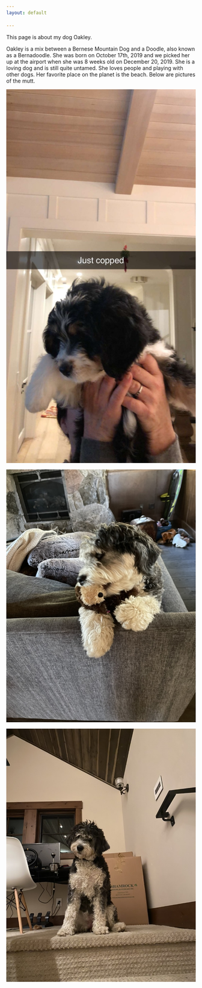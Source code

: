 ```yaml
---
layout: default

---
```


This page is about my dog Oakley.

Oakley is a mix between a Bernese Mountain Dog and a Doodle, also known as a Bernadoodle. She was born on October 17th, 2019 and we picked her up at the airport when she was 8 weeks old on December 20, 2019. She is a loving dog and is still quite untamed. She loves people and playing with other dogs. Her favorite place on the planet is the beach. Below are pictures of the mutt.

![dogpicture](assets/images/dogpicture.jpeg)

![dogpicturetwo](assets/images/dogpicturetwo.jpeg)

![dogpicturethree](assets/images/dogpicturethree.jpeg)